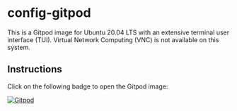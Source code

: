 # config-gitpod
This is a Gitpod image for Ubuntu 20.04 LTS with an extensive terminal user interface (TUI). Virtual Network Computing (VNC) is not available on this system.
## Instructions
Click on the following badge to open the Gitpod image:

[![Gitpod](https://gitpod.io/button/open-in-gitpod.svg)](https://gitpod.io/#https://github.com/novaTopFlex/config-gitpod/)
